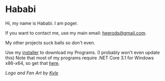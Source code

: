 # Hababi
Hi, my name is Hababi. I am poger.

If you want to contact me, use my main email: heerods@gmail.com.

My other projects suck balls so don't even.

Use my [installer](https://github.com/GitHababi/HababisoftInstaller/releases/download/1/HababisoftInstaller.exe) to download my Programs. (I probably won't even update this)
Note that most of my programs require .NET Core 3.1 for Windows x86-x64, so get that [here](https://dotnet.microsoft.com/download/dotnet-core/3.1).

*Logo and Fan Art by [Kyle](https://www.instagram.com/st9rm._/)* 
